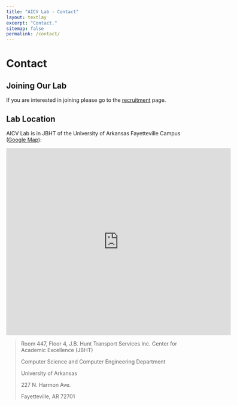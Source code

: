 ```yaml
---
title: "AICV Lab - Contact"
layout: textlay
excerpt: "Contact."
sitemap: false
permalink: /contact/
---
```


# Contact

## Joining Our Lab
If you are interested in joining please go to the [recruitment](../recruitment) page.


## Lab Location

AICV Lab is in JBHT of the University of Arkansas Fayetteville Campus ([Google Map](https://www.google.com/maps/place/University+of+Arkansas/@36.0686895,-94.1748471,15z/data=!4m5!3m4!1s0x0:0x10a2f93b787e2367!8m2!3d36.0686895!4d-94.1748471)):

<div class="mapouter">
  <div class="gmap_canvas">
    <iframe width="600" height="500" id="gmap_canvas" src="https://maps.google.com/maps?q=227%20N%20Harmon%20Ave,%20Fayetteville,%20AR%2072701&t=&z=13&ie=UTF8&iwloc=&output=embed" frameborder="0" scrolling="no" marginheight="0" marginwidth="0"></iframe><br>
    <style>.mapouter{position:relative;text-align:right;height:500px;width:600px;}</style>
    <style>.gmap_canvas {overflow:hidden;background:none!important;height:500px;width:600px;}</style>
  </div>
</div>

<!-- <img src="{{ site.url }}{{ site.baseurl }}/images/contactpic/map.png" style="width: 600px"> -->

>Room 447, Floor 4, J.B. Hunt Transport Services Inc. Center for Academic Excellence (JBHT)
>
>Computer Science and Computer Engineering Department
>
>University of Arkansas
>
>227 N. Harmon Ave.
>
>Fayetteville, AR 72701
